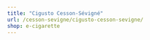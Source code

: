 ```yaml
---
title: "Cigusto Cesson-Sévigné"
url: /cesson-sevigne/cigusto-cesson-sevigne/
shop: e-cigarette
---
```

